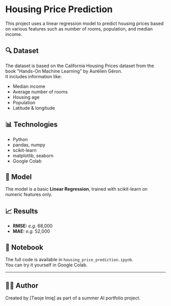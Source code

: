 # Housing Price Prediction

This project uses a linear regression model to predict housing prices based on various features such as number of rooms, population, and median income.

## 🔍 Dataset
The dataset is based on the California Housing Prices dataset from the book "Hands-On Machine Learning" by Aurélien Géron.  
It includes information like:
- Median income
- Average number of rooms
- Housing age
- Population
- Latitude & longitude

## 📊 Technologies
- Python
- pandas, numpy
- scikit-learn
- matplotlib, seaborn
- Google Colab

## 🧠 Model
The model is a basic **Linear Regression**, trained with scikit-learn on numeric features only.

## 📈 Results
- **RMSE:** _e.g._ 68,000  
- **MAE:** _e.g._ 52,000

## 📎 Notebook
The full code is available in `housing_price_prediction.ipynb`.  
You can try it yourself in Google Colab.

---

## 🧑‍💻 Author
Created by [Twoje Imię] as part of a summer AI portfolio project.
